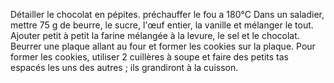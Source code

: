 Détailler le chocolat en pépites.
préchauffer le fou a 180°C
Dans un saladier, mettre 75 g de beurre, le sucre, l'œuf entier, la vanille et mélanger le tout.
Ajouter petit à petit la farine mélangée à la levure, le sel et le chocolat.
Beurrer une plaque allant au four et former les cookies sur la plaque. Pour former les cookies, utiliser 2 cuillères à
soupe et faire des petits tas espacés les uns des autres ; ils grandiront à la cuisson.